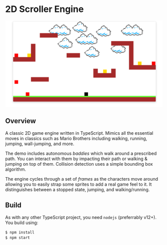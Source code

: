 # 2D Scroller Engine

![Screenshot](public/images/screenshot.png)

## Overview

A classic 2D game engine written in TypeScript.  Mimics all the essential moves in classics such as Mario Brothers including walking, running, jumping, wall-jumping, and more.

The demo includes autonomous _baddies_ which walk around a prescribed path.  You can interact with them by impacting their path or walking & jumping on top of them.  Collision detection uses a simple bounding box algorithm.

The engine cycles through a set of _frames_ as the characters move around allowing you to easily strap some sprites to add a real game feel to it.  It distinguishes between a stopped state, jumping, and walking/running.

## Build

As with any other TypeScript project, you need `nodejs` (preferrably v12+).  You build using:

```sh
$ npm install
$ npm start
```
